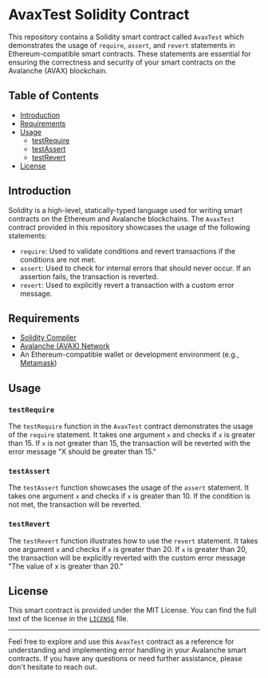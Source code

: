 # AvaxTest Solidity Contract

This repository contains a Solidity smart contract called `AvaxTest` which demonstrates the usage of `require`, `assert`, and `revert` statements in Ethereum-compatible smart contracts. These statements are essential for ensuring the correctness and security of your smart contracts on the Avalanche (AVAX) blockchain.

## Table of Contents

- [Introduction](#introduction)
- [Requirements](#requirements)
- [Usage](#usage)
  - [testRequire](#testrequire)
  - [testAssert](#testassert)
  - [testRevert](#testrevert)
- [License](#license)

## Introduction

Solidity is a high-level, statically-typed language used for writing smart contracts on the Ethereum and Avalanche blockchains. The `AvaxTest` contract provided in this repository showcases the usage of the following statements:

- `require`: Used to validate conditions and revert transactions if the conditions are not met.
- `assert`: Used to check for internal errors that should never occur. If an assertion fails, the transaction is reverted.
- `revert`: Used to explicitly revert a transaction with a custom error message.

## Requirements

- [Solidity Compiler](https://soliditylang.org/docs/installation/)
- [Avalanche (AVAX) Network](https://docs.avax.network/build/tutorials/introduction)
- An Ethereum-compatible wallet or development environment (e.g., [Metamask](https://metamask.io/))

## Usage

### `testRequire`

The `testRequire` function in the `AvaxTest` contract demonstrates the usage of the `require` statement. It takes one argument `x` and checks if `x` is greater than 15. If `x` is not greater than 15, the transaction will be reverted with the error message "X should be greater than 15."

### `testAssert`

The `testAssert` function showcases the usage of the `assert` statement. It takes one argument `x` and checks if `x` is greater than 10. If the condition is not met, the transaction will be reverted.

### `testRevert`

The `testRevert` function illustrates how to use the `revert` statement. It takes one argument `x` and checks if `x` is greater than 20. If `x` is greater than 20, the transaction will be explicitly reverted with the custom error message "The value of x is greater than 20."

## License

This smart contract is provided under the MIT License. You can find the full text of the license in the [`LICENSE`](./LICENSE) file.

---

Feel free to explore and use this `AvaxTest` contract as a reference for understanding and implementing error handling in your Avalanche smart contracts. If you have any questions or need further assistance, please don't hesitate to reach out.
